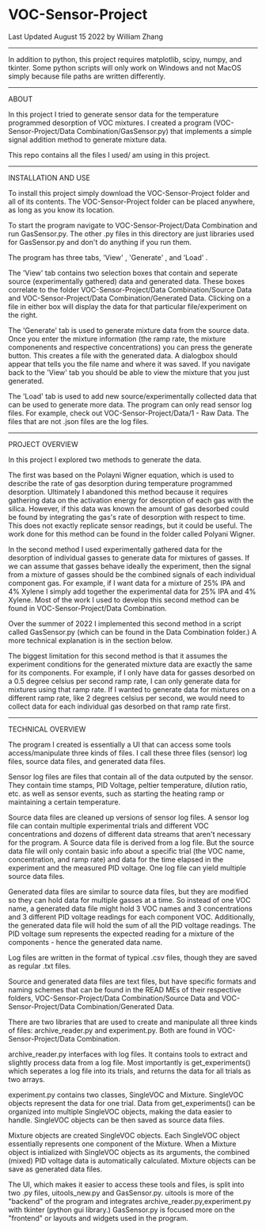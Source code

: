 # VOC-Sensor-Project

Last Updated August 15 2022 by William Zhang

-----------------------------------------------------------------------------------------------------------------------------------

In addition to python, this project requires matplotlib, scipy, numpy, and tkinter. 
Some python scripts will only work on Windows and not MacOS simply because file paths are written differently.

-----------------------------------------------------------------------------------------------------------------------------------

ABOUT

In this project I tried to generate sensor data for the temperature programmed desorption of VOC mixtures. I created a program
(VOC-Sensor-Project/Data Combination/GasSensor.py) that implements a simple signal addition method to generate mixture data.

This repo contains all the files I used/ am using in this project.

-----------------------------------------------------------------------------------------------------------------------------------

INSTALLATION AND USE

To install this project simply download the VOC-Sensor-Project folder and all of its contents. The VOC-Sensor-Project folder
can be placed anywhere, as long as you know its location.

To start the program navigate to  VOC-Sensor-Project/Data Combination  and run GasSensor.py. The other .py files in this directory
are just libraries used for GasSensor.py and don't do anything if you run them.

The program has three tabs, 'View' , 'Generate' , and 'Load' . 

The 'View' tab contains two selection boxes that contain and seperate source (experimentally gathered) data and generated data.
These boxes correlate to the folder  VOC-Sensor-Project/Data Combination/Source Data  and  VOC-Sensor-Project/Data Combination/Generated Data.
Clicking on a file in either box will display the data for that particular file/experiment on the right.

The 'Generate' tab is used to generate mixture data from the source data. Once you enter the mixture information (the ramp rate,
the mixture componenents and respective concentrations) you can press the generate button. This creates a file with the generated
data. A dialogbox should appear that tells you the file name and where it was saved. If you navigate back to the 'View' tab you should
be able to view the mixture that you just generated.

The 'Load' tab is used to add new source/experimentally collected data that can be used to generate more data. The program can only read
sensor log files. For  example, check out VOC-Sensor-Project/Data/1 - Raw Data. The files that are not .json files are the log files.

-----------------------------------------------------------------------------------------------------------------------------------

PROJECT OVERVIEW

In this project I explored two methods to generate the data. 

The first was based on the Polayni Wigner equation, which is used to describe the rate of gas desorption during temperature 
programmed desorption. Ultimately I abandoned this method because it requires gathering data on the activation energy for
desorption of each gas with the silica. However, if this data was known the amount of gas desorbed could be found by integrating
the gas's rate of desorption with respect to time. This does not exactly replicate sensor readings, but it could be useful.
The work done for this method can be found in the folder called Polyani Wigner.

In the second method I used experimentally gathered data for the desorption of individual gasses to generate data for mixtures 
of gasses. If we can assume that gasses behave ideally the experiment, then the signal from a mixture of gasses should be the combined 
signals of each individual component gas. For example, if I want data for a mixture of 25% IPA and 4% Xylene I simply add together 
the experimental data for 25% IPA and 4% Xylene. Most of the work I used to develop this second method can be found in 
VOC-Sensor-Project/Data Combination. 

Over the summer of 2022 I implemented this second method in a script called GasSensor.py (which can be found in the Data Combination 
folder.) A more technical explanation is in the section below.

The biggest limitation for this second method is that it assumes the experiment conditions for the generated mixture data are 
exactly the same for its components. For example,  if I only have data for gasses desorbed on a 0.5 degree celsius per second
ramp rate, I can only generate data for mixtures using that ramp rate. If I wanted to generate data for mixtures on a different 
ramp rate, like 2 degrees celsius per second, we would need to collect data for each individual gas desorbed on that ramp rate first.

-----------------------------------------------------------------------------------------------------------------------------------

TECHNICAL OVERVIEW

The program I created is essentially a UI that can access some tools access/manipulate three kinds of files. I call these three files
(sensor) log files, source data files, and generated data files. 


Sensor log files are files that contain all of the data outputed by the sensor. They contain time stamps, PID Voltage, peltier temperature,
dilution ratio, etc. as well as sensor events, such as starting the heating ramp or maintaining a certain temperature.

Source data files are cleaned up versions of sensor log files. A sensor log file can contain multiple experimental trials and different
VOC concentrations and dozens of different data streams that aren't necessary for the program. A Source data file is derived from a log file.
But the source data file will only contain basic info about a specific trial (the VOC name, concentration, and ramp rate) and data for
the time elapsed in the experiment and the measured PID voltage. One log file can yield multiple source data files.

Generated data files are similar to source data files, but they are modified so they can hold data for multiple gasses at a time. So instead
of one VOC name, a generated data file might hold 3 VOC names and 3 concentrations and 3 different PID voltage readings for each component
VOC. Additionally, the generated data file will hold the sum of all the PID voltage readings. The PID voltage sum represents the expected
reading for a mixture of the components - hence the generated data name.

Log files are written in the format of typical .csv files, though they are saved as regular .txt files.

Source and generated data files are text files, but have specific formats and naming schemes that can be found in the READ MEs of their
respective folders, VOC-Sensor-Project/Data Combination/Source Data and VOC-Sensor-Project/Data Combination/Generated Data.

There are two libraries that are used to create and manipulate all three kinds of files: archive_reader.py and experiment.py. Both are found
in VOC-Sensor-Project/Data Combination.

archive_reader.py interfaces with log files. It contains tools to extract and slightly process data from a log file. Most importantly is 
get_experiments() which seperates a log file into its trials, and returns the data for all trials as two arrays. 

experiment.py contains two classes, SingleVOC and Mixture. SingleVOC objects represent the data for one trial. Data from get_experiments() can 
be organized into multiple SingleVOC objects, making the data easier to handle. SingleVOC objects can be then saved as source data files.

Mixture objects are created SingleVOC objects. Each SingleVOC object essentially represents one component of the Mixture. When a Mixture
object is intialized with SingleVOC objects as its arguments, the combined (mixed) PID voltage data is automatically calculated. Mixture objects
can be save as generated data files.

The UI, which makes it easier to access these tools and files, is split into two .py files, uitools_new.py and GasSensor.py. uitools is more of the 
"backend" of the program and integrates archive_reader.py,experiment.py with tkinter (python gui library.) GasSensor.py is focused more
on the "frontend" or layouts and widgets used in the program.
